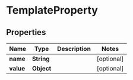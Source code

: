 
# TemplateProperty

## Properties
Name | Type | Description | Notes
------------ | ------------- | ------------- | -------------
**name** | **String** |  |  [optional]
**value** | **Object** |  |  [optional]



